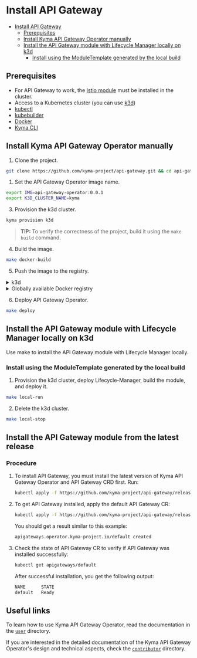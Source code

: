 # Install API Gateway
- [Install API Gateway](#Install-api-gateway)
  - [Prerequisites](#prerequisites)
  - [Install Kyma API Gateway Operator manually](#install-kyma-api-gateway-operator-manually)
  - [Install the API Gateway module with Lifecycle Manager locally on k3d](#install-the-api-gateway-module-with-lifecycle-manager-locally-on-k3d)
    - [Install using the ModuleTemplate generated by the local build](#install-using-the-moduletemplate-generated-by-the-local-build)

## Prerequisites

- For API Gateway to work, the [Istio module](https://github.com/kyma-project/istio) must be installed in the cluster.
- Access to a Kubernetes cluster (you can use [k3d](https://k3d.io/v5.5.1/))
- [kubectl](https://kubernetes.io/docs/tasks/tools/)
- [kubebuilder](https://book.kubebuilder.io/)
- [Docker](https://www.docker.com)
- [Kyma CLI](https://kyma-project.io/#/04-operation-guides/operations/01-install-kyma-CLI)

## Install Kyma API Gateway Operator manually

1. Clone the project.

```bash
git clone https://github.com/kyma-project/api-gateway.git && cd api-gateway
```

1. Set the API Gateway Operator image name.

```bash
export IMG=api-gateway-operator:0.0.1
export K3D_CLUSTER_NAME=kyma
```

3. Provision the k3d cluster.

```bash
kyma provision k3d
```
>**TIP:** To verify the correctness of the project, build it using the `make build` command.

4. Build the image.

```bash
make docker-build
```

5. Push the image to the registry.

<div tabs name="Push image" group="api-gateway-operator-installation">
  <details>
  <summary label="k3d">
  k3d
  </summary>

   ```bash
   k3d image import $IMG -c $K3D_CLUSTER_NAME
   ```

  </details>
  <details>
  <summary label="Docker registry">
  Globally available Docker registry
  </summary>

   ```bash
   make docker-push
   ```

  </details>
</div>

6. Deploy API Gateway Operator.

```bash
make deploy
```

## Install the API Gateway module with Lifecycle Manager locally on k3d

Use make to install the API Gateway module with Lifecycle Manager locally.

### Install using the ModuleTemplate generated by the local build

1. Provision the k3d cluster, deploy Lifecycle-Manager, build the module, and deploy it.

```bash
make local-run
```

2. Delete the k3d cluster.

```bash
make local-stop
```

## Install the API Gateway module from the latest release

### Procedure

1. To install API Gateway, you must install the latest version of Kyma API Gateway Operator and API Gateway CRD first. Run:

   ```bash
   kubectl apply -f https://github.com/kyma-project/api-gateway/releases/latest/download/api-gateway-manager.yaml
   ```

2. To get API Gateway installed, apply the default API Gateway CR:

   ```bash
   kubectl apply -f https://github.com/kyma-project/api-gateway/releases/latest/download/apigateway-default-cr.yaml
   ```

   You should get a result similar to this example:

   ```bash
   apigateways.operator.kyma-project.io/default created
   ```

3. Check the state of API Gateway CR to verify if API Gateway was installed successfully:

   ```bash
   kubectl get apigateways/default
   ```

   After successful installation, you get the following output:

   ```bash
   NAME      STATE
   default   Ready
   ```

## Useful links

To learn how to use Kyma API Gateway Operator, read the documentation in the [`user`](/docs/user) directory.

If you are interested in the detailed documentation of the Kyma API Gateway Operator's design and technical aspects, check the [`contributor`](/docs/contributor/) directory.
